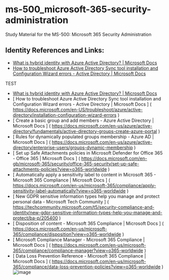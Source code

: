 # ms-500_microsoft-365-security-administration
Study Material for the MS-500: Microsoft 365 Security Administration

## Identity References and Links:
* [What is hybrid identity with Azure Active Directory? | Microsoft Docs](https://docs.microsoft.com/en-us/azure/active-directory/hybrid/whatis-hybrid-identity)
* [How to troubleshoot Azure Active Directory Sync tool installation and Configuration Wizard errors - Active Directory | Microsoft Docs](https://docs.microsoft.com/en-US/troubleshoot/azure/active-directory/installation-configuration-wizard-errors)


TEST
* [What is hybrid identity with Azure Active Directory? | Microsoft Docs](https://docs.microsoft.com/en-us/azure/active-directory/hybrid/whatis-hybrid-identity)
* [	How to troubleshoot Azure Active Directory Sync tool installation and Configuration Wizard errors - Active Directory | Microsoft Docs	] (	https://docs.microsoft.com/en-US/troubleshoot/azure/active-directory/installation-configuration-wizard-errors	)
* [	Create a basic group and add members - Azure Active Directory | Microsoft Docs	] (	https://docs.microsoft.com/en-us/azure/active-directory/fundamentals/active-directory-groups-create-azure-portal 	)
* [	Rules for dynamically populated groups membership - Azure AD | Microsoft Docs	] (	https://docs.microsoft.com/en-us/azure/active-directory/enterprise-users/groups-dynamic-membership	)
* [	Set up Safe Attachments policies in Microsoft Defender for Office 365 - Office 365 | Microsoft Docs	] (	https://docs.microsoft.com/en-gb/microsoft-365/security/office-365-security/set-up-safe-attachments-policies?view=o365-worldwide	)
* [	Automatically apply a sensitivity label to content in Microsoft 365 - Microsoft 365 Compliance | Microsoft Docs	] (	https://docs.microsoft.com/en-us/microsoft-365/compliance/apply-sensitivity-label-automatically?view=o365-worldwide	)
* [	New GDPR sensitive information types help you manage and protect personal data - Microsoft Tech Community	] (	https://techcommunity.microsoft.com/t5/security-compliance-and-identity/new-gdpr-sensitive-information-types-help-you-manage-and-protect/ba-p/205400	)
* [	Disposition of content - Microsoft 365 Compliance | Microsoft Docs	] (	https://docs.microsoft.com/en-us/microsoft-365/compliance/disposition?view=o365-worldwide	)
* [	Microsoft Compliance Manager - Microsoft 365 Compliance | Microsoft Docs	] (	https://docs.microsoft.com/en-us/microsoft-365/compliance/compliance-manager?view=o365-worldwide	)
* [	Data Loss Prevention Reference - Microsoft 365 Compliance | Microsoft Docs	] (	https://docs.microsoft.com/en-us/microsoft-365/compliance/data-loss-prevention-policies?view=o365-worldwide	)![image](https://user-images.githubusercontent.com/16786624/144668656-9699bbc3-5935-4c52-b141-f67cffe16e83.png)
